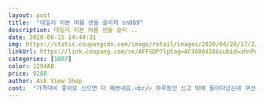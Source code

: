 ```yaml
---
layout: post 
title:  "데일리 리본 여름 샌들 슬리퍼 sn089" 
description: 데일리 리본 여름 샌들 슬리 ..
date: 2020-08-15 14:44:31 
img: https://static.coupangcdn.com/image/retail/images/2020/04/28/17/2/efc52f98-5567-469d-9249-222a8dc424a6.jpg 
linkUrl: https://link.coupang.com/re/AFFSDP?lptag=AF3600438&subid=ahnPublicAsk&pageKey=1522905983&itemId=2613144221&vendorItemId=70604245781&traceid=V0-113-b96ec97ec22d0258 
categories: [1007] 
color: 1294AB 
price: 9280 
author: Ask View Shop 
cont:  "가격대비 좋아요 신으면 더 예쁘네요.<br/> 하루동안 신고 밖에 돌아다녔는데 쿠션감도 그리 나쁘지 않았고 어디 쓸리고 아프지도 않았어요.<br/> 근대 신으면 바닥끌리는 소리가 뭐랄까.<br/>.<br/> 화장실 슬리퍼 소리 같은?ㅋㅋ 그런소리가 나네요^^ 뒷굽에 무게가 가벼워서 그런거 같아요.<br/> 신발 엄청 가벼워요.<br/> 올여름 이걸로 나야겠어요<br/>밑창이 벌써 떨어지면 어뜩해 ㅜㅜㅜㅜ<br/>신발이쁘고 정사이즈인데 다만 아쉬운게 바닥이 너무 미끄럽네요ㅠㅠ 조심해야 겠어요<br/>아쉬워요 한달도 못신고 바바이<br/>" 
---
```


